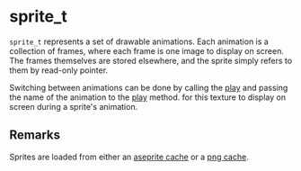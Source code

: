 # sprite_t

`sprite_t` represents a set of drawable animations. Each animation is a collection of frames, where each frame is one image to display on screen. The frames themselves are stored elsewhere, and the sprite simply refers to them by read-only pointer.

Switching between animations can be done by calling the [play](https://github.com/RandyGaul/cute_framework/blob/master/doc/graphics/sprite/play.md) and passing the name of the animation to the [play](https://github.com/RandyGaul/cute_framework/blob/master/doc/graphics/sprite/play.md) method.
for this texture to display on screen during a sprite's animation.

## Remarks

Sprites are loaded from either an [aseprite cache](https://github.com/RandyGaul/cute_framework/edit/master/doc/TODO_fill_me_in) or a [png cache](https://github.com/RandyGaul/cute_framework/edit/master/doc/TODO_fill_me_in).
